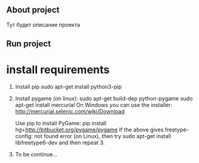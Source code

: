 ## About project
Тут будет описание проекта
## Run project
# install requirements
1. Install pip
    sudo apt-get install python3-pip

2. Install pygame (on linux):
    sudo apt-get build-dep python-pygame
    sudo apt-get install mercurial
    On Windows you can use the installer: http://mercurial.selenic.com/wiki/Download

    Use pip to install PyGame:
    pip install hg+http://bitbucket.org/pygame/pygame
    If the above gives freetype-config: not found error (on Linux), then try sudo apt-get install libfreetype6-dev and then repeat 3.

3. To be continue...
